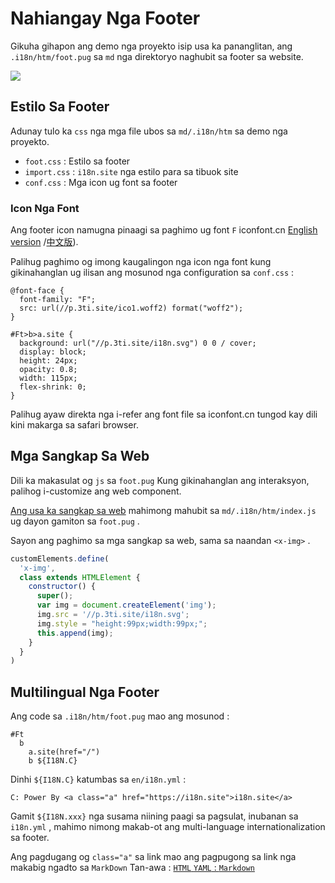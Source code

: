 # Nahiangay Nga Footer

Gikuha gihapon ang demo nga proyekto isip usa ka pananglitan, ang `.i18n/htm/foot.pug` sa `md` nga direktoryo naghubit sa footer sa website.

![](https://p.3ti.site/1721286077.avif)

## Estilo Sa Footer

Adunay tulo ka `css` nga mga file ubos sa `md/.i18n/htm` sa demo nga proyekto.

* `foot.css` : Estilo sa footer
* `import.css` : `i18n.site` nga estilo para sa tibuok site
* `conf.css` : Mga icon ug font sa footer

### Icon Nga Font

Ang footer icon namugna pinaagi sa paghimo ug font `F` iconfont.cn [English version](https://www.iconfont.cn/?lang=en-us) /[中文版](https://www.iconfont.cn/?lang=zh)).

Palihug paghimo og imong kaugalingon nga icon nga font kung gikinahanglan ug ilisan ang mosunod nga configuration sa `conf.css` :

```
@font-face {
  font-family: "F";
  src: url(//p.3ti.site/ico1.woff2) format("woff2");
}

#Ft>b>a.site {
  background: url("//p.3ti.site/i18n.svg") 0 0 / cover;
  display: block;
  height: 24px;
  opacity: 0.8;
  width: 115px;
  flex-shrink: 0;
}
```

Palihug ayaw direkta nga i-refer ang font file sa iconfont.cn tungod kay dili kini makarga sa safari browser.

## Mga Sangkap Sa Web

Dili ka makasulat og `js` sa `foot.pug` Kung gikinahanglan ang interaksyon, palihog i-customize ang web component.

[Ang usa ka sangkap sa web](https://www.freecodecamp.org/news/build-your-first-web-component/) mahimong mahubit sa `md/.i18n/htm/index.js` ug dayon gamiton sa `foot.pug` .

Sayon ang paghimo sa mga sangkap sa web, sama sa naandan `<x-img>` .

```js
customElements.define(
  'x-img',
  class extends HTMLElement {
    constructor() {
      super();
      var img = document.createElement('img');
      img.src = '//p.3ti.site/i18n.svg';
      img.style = "height:99px;width:99px;";
      this.append(img);
    }
  }
)
```

## Multilingual Nga Footer

Ang code sa `.i18n/htm/foot.pug` mao ang mosunod :

```
#Ft
  b
    a.site(href="/")
    b ${I18N.C}
```

Dinhi `${I18N.C}` katumbas sa `en/i18n.yml` :

```
C: Power By <a class="a" href="https://i18n.site">i18n.site</a>
```

Gamit `${I18N.xxx}` nga susama niining paagi sa pagsulat, inubanan sa `i18n.yml` , mahimo nimong makab-ot ang multi-language internationalization sa footer.

Ang pagdugang og `class="a"` sa link mao ang pagpugong sa link nga makabig ngadto sa `MarkDown` Tan-awa :
 [`HTML` `YAML` : `Markdown`](/i18/qa#H2)